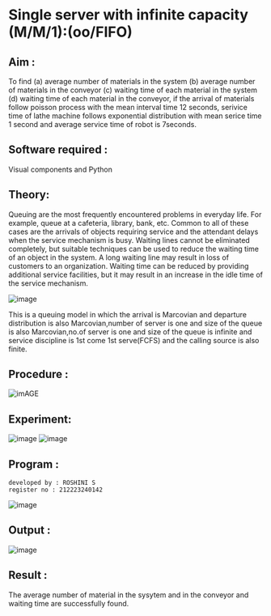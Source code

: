 # Single server with infinite capacity (M/M/1):(oo/FIFO)
## Aim :
To find (a) average number of materials in the system (b) average number of materials in the conveyor (c) waiting time of each material in the system (d) waiting time of each material in the conveyor, if the arrival  of materials follow poisson process with the mean interval time 12 seconds, serivice time of lathe machine follows exponential distribution with mean serice time 1 second and average service time of robot is 7seconds.

## Software required :
Visual components and Python

## Theory:
Queuing are the most frequently encountered problems in everyday life. For example, queue at a cafeteria, library, bank, etc. Common to all of these cases are the arrivals of objects requiring service and the attendant delays when the service mechanism is busy. Waiting lines cannot be eliminated completely, but suitable techniques can be used to reduce the waiting time of an object in the system. A long waiting line may result in loss of customers to an organization. Waiting time can be reduced by providing additional service facilities, but it may result in an increase in the idle time of the service mechanism.

![image](1.png)

This is a queuing model in which the arrival is Marcovian and departure distribution is also Marcovian,number of server is one and size of the queue is also Marcovian,no.of server is one and size of the queue is infinite and service discipline is 1st come 1st serve(FCFS) and the calling source is also finite.

## Procedure :

![imAGE](2.png)

## Experiment:

![image](https://github.com/Roshini2201/Single-server-infinite-capacity---Markov-Model/assets/154105318/98a2d23a-eb25-419c-9026-00e0b4a7182a)
![image](https://github.com/Roshini2201/Single-server-infinite-capacity---Markov-Model/assets/154105318/6dc20085-ba30-4455-9d8e-e9e30faf1a17)

## Program :
 ```
developed by : ROSHINI S
register no : 212223240142

```
![image](https://github.com/ramjan1729/Single-server-infinite-capacity---Markov-Model/assets/103921593/5f1fd58d-5929-4c51-89ea-4cef009e5bad)

## Output :

![image](https://github.com/Roshini2201/Single-server-infinite-capacity---Markov-Model/assets/154105318/1644b609-cb47-4a94-b823-ad9812812dc2)

## Result :
The average number of material in the sysytem and in the conveyor and waiting time are successfully found.

